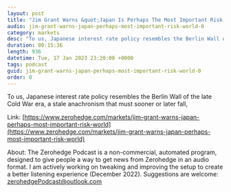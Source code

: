 ```yaml
---
layout: post
title: "Jim Grant Warns &quot;Japan Is Perhaps The Most Important Risk In The World&quot;"
audio: jim-grant-warns-japan-perhaps-most-important-risk-world-0
category: markets
desc: "To us, Japanese interest rate policy resembles the Berlin Wall of the late Cold War era, a stale anachronism that must sooner or later fall,"
duration: 00:15:36
length: 936
datetime: Tue, 17 Jan 2023 23:20:00 +0000
tags: podcast
guid: jim-grant-warns-japan-perhaps-most-important-risk-world-0
order: 0
---
```

To us, Japanese interest rate policy resembles the Berlin Wall of the late Cold War era, a stale anachronism that must sooner or later fall,

Link: [https://www.zerohedge.com/markets/jim-grant-warns-japan-perhaps-most-important-risk-world](https://www.zerohedge.com/markets/jim-grant-warns-japan-perhaps-most-important-risk-world)

About: The Zerohedge Podcast is a non-commercial, automated program, designed to give people a way to get news from Zerohedge in an audio format.  I am actively working on tweaking and improving the setup to create a better listening experience (December 2022).  Suggestions are welcome: [zerohedgePodcast@outlook.com](mailto:zerohedgePodcast@outlook.com)